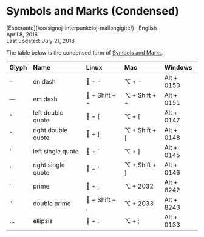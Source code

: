 Symbols and Marks (Condensed)
=============================

<div class="center">[Esperanto](/eo/signoj-interpunkcioj-mallongigite/) · English</div>
<div class="center">April 8, 2016</div>
<div class="center">Last updated: July 21, 2018</div>

The table below is the condensed form of [Symbols and Marks](/en/symbols-marks/).

| Glyph | Name               | Linux          | Mac           | Windows    |
| :---- | :----------------- | :------------- | :------------ | :--------- |
| –     | en dash            | 🐧 + -         | ⌥ + -         | Alt + 0150 |
| —     | em dash            | 🐧 + Shift + - | ⌥ + Shift + - | Alt + 0151 |
| “     | left double quote  | 🐧 + [         | ⌥ + [         | Alt + 0147 |
| ”     | right double quote | 🐧 + ]         | ⌥ + Shift + [ | Alt + 0148 |
| ‘     | left single quote  | 🐧 + `         | ⌥ + ]         | Alt + 0145 |
| ’     | right single quote | 🐧 + '         | ⌥ + Shift + ] | Alt + 0146 |
| ′     | prime              | 🐧 + ,         | ⌥ + 2032      | Alt + 8242 |
| ″     | double prime       | 🐧 + Shift + , | ⌥ + 2033      | Alt + 8243 |
| …     | ellipsis           | 🐧 + .         | ⌥ + ;         | Alt + 0133 |
